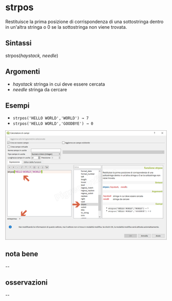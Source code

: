 # strpos

Restituisce la prima posizione di corrispondenza di una sottostringa dentro in un'altra stringa o 0 se la sottostringa non viene trovata.

## Sintassi

strpos(_haystack, needle_)

## Argomenti

* _haystack_ stringa in cui deve essere cercata
* _needle_ stringa da cercare

## Esempi

* `strpos('HELLO WORLD','WORLD') → 7`
* `strpos('HELLO WORLD','GOODBYE') → 0`

![](/img/stringhe_di_testo/strpos/strpos1.png)

## nota bene

--

## osservazioni

--
